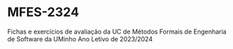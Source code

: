 # MFES-2324
Fichas e exercícios de avaliação da UC de Métodos Formais de Engenharia de Software da UMinho
Ano Letivo de 2023/2024

